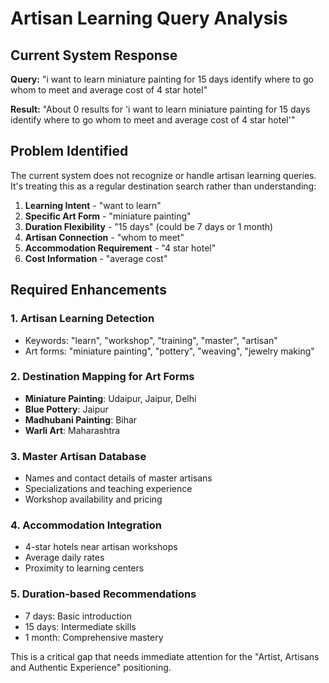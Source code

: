# Artisan Learning Query Analysis

## Current System Response
**Query:** "i want to learn miniature painting for 15 days identify where to go whom to meet and average cost of 4 star hotel"

**Result:** "About 0 results for 'i want to learn miniature painting for 15 days identify where to go whom to meet and average cost of 4 star hotel'"

## Problem Identified
The current system does not recognize or handle artisan learning queries. It's treating this as a regular destination search rather than understanding:

1. **Learning Intent** - "want to learn"
2. **Specific Art Form** - "miniature painting" 
3. **Duration Flexibility** - "15 days" (could be 7 days or 1 month)
4. **Artisan Connection** - "whom to meet"
5. **Accommodation Requirement** - "4 star hotel"
6. **Cost Information** - "average cost"

## Required Enhancements

### 1. Artisan Learning Detection
- Keywords: "learn", "workshop", "training", "master", "artisan"
- Art forms: "miniature painting", "pottery", "weaving", "jewelry making"

### 2. Destination Mapping for Art Forms
- **Miniature Painting**: Udaipur, Jaipur, Delhi
- **Blue Pottery**: Jaipur
- **Madhubani Painting**: Bihar
- **Warli Art**: Maharashtra

### 3. Master Artisan Database
- Names and contact details of master artisans
- Specializations and teaching experience
- Workshop availability and pricing

### 4. Accommodation Integration
- 4-star hotels near artisan workshops
- Average daily rates
- Proximity to learning centers

### 5. Duration-based Recommendations
- 7 days: Basic introduction
- 15 days: Intermediate skills
- 1 month: Comprehensive mastery

This is a critical gap that needs immediate attention for the "Artist, Artisans and Authentic Experience" positioning.

